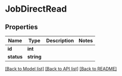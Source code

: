 # JobDirectRead

## Properties
Name | Type | Description | Notes
------------ | ------------- | ------------- | -------------
**id** | **int** |  | 
**status** | **string** |  | 

[[Back to Model list]](../README.md#documentation-for-models) [[Back to API list]](../README.md#documentation-for-api-endpoints) [[Back to README]](../README.md)


